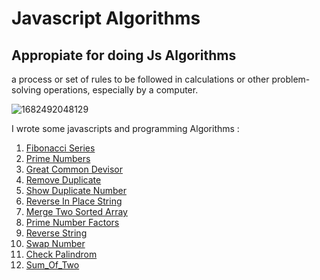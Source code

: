 # Javascript Algorithms

## Appropiate for doing Js Algorithms

 a process or set of rules to be followed in calculations or other problem-solving operations, especially by a computer.
 
![1682492048129](https://github.com/user-attachments/assets/a901aebc-0ac2-4c1b-9de1-e511c6fe7bad)

I wrote some javascripts and programming Algorithms :

1. [Fibonacci Series](https://github.com/aiaaee/JS_Algorithms/blob/main/Fibonacci/script.js)
2. [Prime Numbers](https://github.com/aiaaee/JS_Algorithms/tree/main/Prime_Numbers/script.js)
3. [Great Common Devisor](https://github.com/aiaaee/JS_Algorithms/blob/main/Greatest_Common_Divisor/script.js)
4. [Remove Duplicate](https://github.com/aiaaee/JS_Algorithms/blob/main/Remove_Duplicate/script.js)
5. [Show Duplicate Number](https://github.com/aiaaee/JS_Algorithms/blob/main/Show_Duplicate_Numbers/script.js)
6. [Reverse In Place String](https://github.com/aiaaee/JS_Algorithms/blob/main/Reverse_In_Place_String/script.js)
7. [Merge Two Sorted Array](https://github.com/aiaaee/JS_Algorithms/blob/main/Merge_Two_Sorted_Array/script.js)
8. [Prime Number Factors](https://github.com/aiaaee/JS_Algorithms/tree/main/Prime_Number_Factors)
9. [Reverse String](https://github.com/aiaaee/JS_Algorithms/blob/main/Reverse_String/script.js)
10. [Swap Number](https://github.com/aiaaee/JS_Algorithms/blob/main/Swap_Number/script.js)
11. [Check Palindrom](https://github.com/aiaaee/JS_Algorithms/blob/main/Check_Palindrom/script.js)
12. [Sum_Of_Two]()
